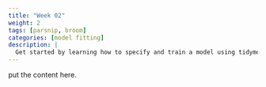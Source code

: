 ```yaml
---
title: "Week 02"
weight: 2
tags: [parsnip, broom]
categories: [model fitting]
description: | 
  Get started by learning how to specify and train a model using tidymodels.
---
```


put the content here.
